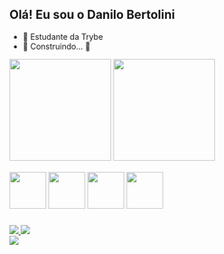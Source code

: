## Olá! Eu sou o Danilo Bertolini

- 🌱 Estudante da Trybe 
- :construction: Construindo... :construction:

<div>
  <img height="180em" src="https://github-readme-stats.vercel.app/api?username=DaniloBertolini&show_icons=true&theme=tokyonight">
  <img height="180em" src="https://github-readme-stats.vercel.app/api/top-langs/?username=Danilo&layout=compact&theme=tokyonight">
</div>

<div style="display: inline_block"><br>
  <img align="center" width="65" src="https://cdn.jsdelivr.net/gh/devicons/devicon/icons/html5/html5-original.svg">
  <img align="center" width="65" src="https://cdn.jsdelivr.net/gh/devicons/devicon/icons/css3/css3-original.svg">
  <img align="center" width="65" src="https://cdn.jsdelivr.net/gh/devicons/devicon/icons/javascript/javascript-original.svg">
  <img align="center" width="65" src="https://cdn.jsdelivr.net/gh/devicons/devicon/icons/git/git-original.svg">
</div>

##

<div>
  <a href="https://www.linkedin.com/in/danilobertolini/" target:"_blank"><img src="https://img.shields.io/badge/LinkedIn-0077B5?style=for-the-badge&logo=linkedin&logoColor=white">
    <a href="https://www.instagram.com/_danilinh0_/" target:"_blank"><img src="https://img.shields.io/badge/Instagram-E4405F?style=for-the-badge&logo=instagram&logoColor=white">
</div>

<img src="https://github.com/DaniloBertolini/DaniloBertolini/blob/output/github-contribution-grid-snake.svg" align="center">
